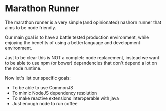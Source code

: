 Marathon Runner
===============

The marathon runner is a very simple (and opinionated) nashorn runner that aims to be node friendly.

Our main goal is to have a battle tested production environment, while
enjoying the benefits of using a better language and development environment.

Just to be clear this is NOT a complete node replacement, instead we want to be able to use npm (or bower)
dependencies that don't depend a lot on the node runtime.

Now let's list our specific goals:

* To be able to use CommonJS
* To mimic NodeJS dependency resolution
* To make reactive extensions interoperable with java
* Just enough node to run coffee

